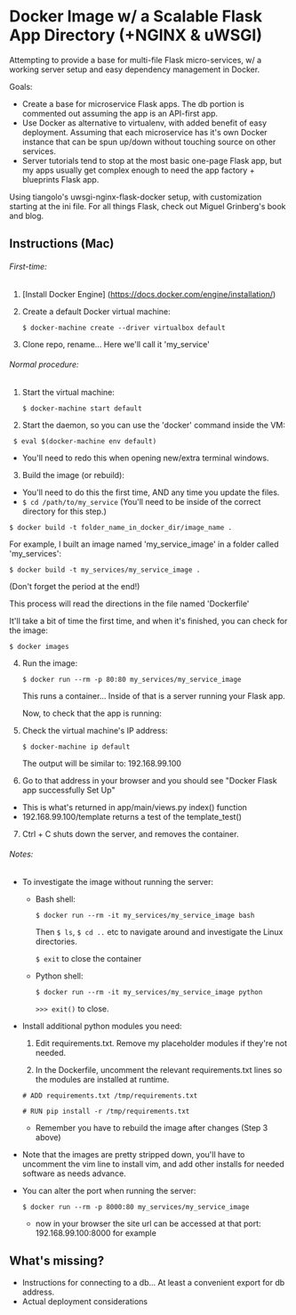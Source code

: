# Docker Image w/ a Scalable Flask App Directory (+NGINX & uWSGI)

Attempting to provide a base for multi-file Flask micro-services, w/ a working server setup and easy dependency management in Docker.

Goals:
* Create a base for microservice Flask apps. The db portion is commented out assuming the app is an API-first app.
* Use Docker as alternative to virtualenv, with added benefit of easy deployment. Assuming that each microservice has it's own Docker instance that can be spun up/down without touching source on other services.
* Server tutorials tend to stop at the most basic one-page Flask app, but my apps usually get complex enough to need the app factory + blueprints Flask app.

Using tiangolo's uwsgi-nginx-flask-docker setup, with customization starting at the ini file.
For all things Flask, check out Miguel Grinberg's book and blog.

## Instructions (Mac)
###### First-time:
1. [Install Docker Engine] (https://docs.docker.com/engine/installation/)
   
2. Create a default Docker virtual machine:
   ```
   $ docker-machine create --driver virtualbox default
   ```
3. Clone repo, rename... Here we'll call it 'my_service'


###### Normal procedure:
1. Start the virtual machine:
   ```
   $ docker-machine start default
   ```
   
2. Start the daemon, so you can use the 'docker' command inside the VM:
  ```
   $ eval $(docker-machine env default)
  ```
  * You'll need to redo this when opening new/extra terminal windows.
   
3. Build the image (or rebuild):

  * You'll need to do this the first time, AND any time you update the files.
  * `$ cd /path/to/my_service` (You'll need to be inside of the correct directory for this step.)
   ```
   $ docker build -t folder_name_in_docker_dir/image_name .
   ```
   For example, I built an image named 'my_service_image' in a folder called 'my_services':
   ```
   $ docker build -t my_services/my_service_image .
   ```
   (Don't forget the period at the end!)
   
   This process will read the directions in the file named 'Dockerfile'
   
   It'll take a bit of time the first time, and when it's finished, you can check for the image:
   ```
   $ docker images
   ```
   
4. Run the image:
   ```
   $ docker run --rm -p 80:80 my_services/my_service_image
   ```
   This runs a container... Inside of that is a server running your Flask app.
   
   
   Now, to check that the app is running:
5. Check the virtual machine's IP address:
   ```
   $ docker-machine ip default
   ```
   The output will be similar to: 192.168.99.100
   
6. Go to that address in your browser and you should see "Docker Flask app successfully Set Up"
  * This is what's returned in app/main/views.py index() function
  * 192.168.99.100/template returns a test of the template_test()
   
7. Ctrl + C shuts down the server, and removes the container.


###### Notes:
* To investigate the image without running the server:
  
  * Bash shell:
     ```
     $ docker run --rm -it my_services/my_service_image bash
     ```
     Then `$ ls`, `$ cd ..` etc to navigate around and investigate the Linux directories.
   
     `$ exit` to close the container
     
  * Python shell:
     ```
     $ docker run --rm -it my_services/my_service_image python
     ```
     `>>> exit()` to close.
     
* Install additional python modules you need:
  1. Edit requirements.txt. Remove my placeholder modules if they're not needed.
   
  2. In the Dockerfile, uncomment the relevant requirements.txt lines so the modules are installed at runtime.
   ```
   # ADD requirements.txt /tmp/requirements.txt

   # RUN pip install -r /tmp/requirements.txt
   ```
   * Remember you have to rebuild the image after changes (Step 3 above)
   
* Note that the images are pretty stripped down, you'll have to uncomment the vim line to install vim, and add other installs for needed software as needs advance.
   
* You can alter the port when running the server:
   ```
   $ docker run --rm -p 8000:80 my_services/my_service_image
   ```
  * now in your browser the site url can be accessed at that port: 192.168.99.100:8000 for example


## What's missing?
* Instructions for connecting to a db... At least a convenient export for db address.
* Actual deployment considerations
